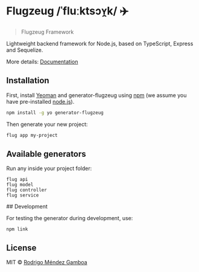 # Flugzeug /ˈfluːktsɔʏ̯k/ ✈️

> Flugzeug Framework

Lightweight backend framework for Node.js, based on TypeScript, Express and Sequelize.

More details: [Documentation](generators/app/templates/docs/Framework.md)

## Installation

First, install [Yeoman](http://yeoman.io) and generator-flugzeug using [npm](https://www.npmjs.com/) (we assume you have pre-installed [node.js](https://nodejs.org/)).

```bash
npm install -g yo generator-flugzeug
```

Then generate your new project:

```bash
flug app my-project
```

## Available generators

Run any inside your project folder:

```
flug api
flug model
flug controller
flug service
```

## Development

For testing the generator during development, use:

```
npm link
```

## License

MIT © [Rodrigo Méndez Gamboa](http://rodrigomendez.me)

